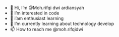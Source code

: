 - 👋 Hi, I’m @Moh.rifqi dwi ardiansyah
- 👀 I’m interested in code
- 💪 i’am enthusiast learning
- 🌱 I’m currently learning about technology develop
- 📫 How to reach me @moh.rifqidwi

<!---
moh.rifqi dwi ardiansyah/rifqiArdiansyah1 is a ✨ special ✨ repository because its `README.md` (this file) appears on your GitHub profile.
You can click the Preview link to take a look at your changes.
--->
